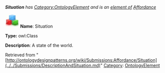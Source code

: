 ___Situation__ has [Category:OntologyElement](../../Category/OntologyElement.md "Category:OntologyElement") and is an [element of](../../Property/ElementOf.md "Property:ElementOf") [Affordance](../../Submissions/Affordance.md "Submissions:Affordance")_


  




[![Class](../../images/thumb/2/27/Class.gif/45px-Class.gif)](../../Image/Class.gif.md "Class")
__Name__: Situation 


__Type:__ owl:Class 


__Description__: A state of the world. 





Retrieved from "[http://ontologydesignpatterns.org/wiki/Submissions:Affordance/Situation](../../Submissions/DescriptionAndSituation.md)"
 [Category](http://ontologydesignpatterns.org/wiki/Special:Categories "Special:Categories"): [OntologyElement](../../Category/OntologyElement.md "Category:OntologyElement")